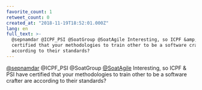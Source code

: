 ```yaml
---
favorite_count: 1
retweet_count: 0
created_at: "2018-11-19T18:52:01.000Z"
lang: en
full_text: >-
  @sepnamdar @ICPF_PSI @SoatGroup @SoatAgile Interesting, so ICPF &amp; PSI have
  certified that your methodologies to train other to be a software crafter are
  according to their standards?
---
```


[@sepnamdar](https://twitter.com/sepnamdar) @ICPF_PSI @SoatGroup
[@SoatAgile](https://twitter.com/SoatAgile) Interesting, so ICPF &amp; PSI have
certified that your methodologies to train other to be a software crafter are
according to their standards?
